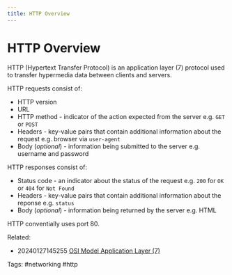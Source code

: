 ```yaml
---
title: HTTP Overview
---
```


# HTTP Overview

HTTP (Hypertext Transfer Protocol) is an application layer (7) protocol
used to transfer hypermedia data between clients and servers.

HTTP requests consist of:
  * HTTP version
  * URL
  * HTTP method - indicator of the action expected from the server e.g.
    `GET` or `POST`
  * Headers - key-value pairs that contain additional information about
    the request e.g. browser via `user-agent`
  * Body (*optional*) - information being submitted to the server e.g.
    username and password

HTTP responses consist of:
  * Status code - an indicator about the status of the request e.g.
    `200` for `OK` or `404` for `Not Found`
  * Headers - key-value pairs that contain additional information about
    the reponse e.g. `status`
  * Body (*optional*) - information being returned by the server e.g.
    HTML

HTTP conventially uses port 80.

Related:
  * 20240127145255 [OSI Model Application Layer (7)](../networking/20240127145255.md)

Tags:
  #networking #http

